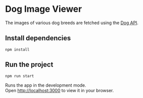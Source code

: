 # Dog Image Viewer

The images of various dog breeds are fetched using the [Dog API](https://dog.ceo/dog-api/documentation/).

## Install dependencies

```shell
npm install
```

## Run the project

```shell
npm run start
```

Runs the app in the development mode.\
Open [http://localhost:3000](http://localhost:3000) to view it in your browser.
